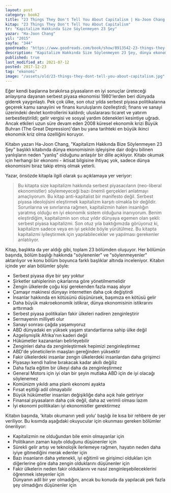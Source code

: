```yaml
---
layout: post  
category: book2  
title: "23 Things They Don't Tell You About Capitalism | Ha-Joon Chang (Kitap)"  
kitap: "23 Things They Don't Tell You About Capitalism"  
tr: "Kapitalizm Hakkında Size Söylenmeyen 23 Şey"  
yazar: "Ha-Joon Chang"  
yil: "2015"  
sayfa: "344"  
goodreads: "https://www.goodreads.com/book/show/8913542-23-things-they-don-t-tell-you-about-capitalism"
description: "Kapitalizm Hakkında Size Söylenmeyen 23 Şey, dünya ekonomisinin gidişatına odaklanarak serbest piyasa kapitalizmi eleştirisi yapan bir kitap."
published: true
last_modified_at: 2021-07-12
posted: 2017-12-23
tag: "ekonomi"
image: "/assets/old/23-things-they-dont-tell-you-about-capitalism.jpg"
---
```


Eğer kendi başlarına bırakılırsa piyasaların en iyi sonuçlar üreteceği anlayışına dayanan serbest piyasa ekonomisi 1980'lerden beri dünyada giderek yaygınlaştı. Pek çok ülke, son otuz yılda serbest piyasa politikalarına geçerek kamu sanayiini ve finans kuruluşlarını özelleştirdi; finans ve sanayi üzerindeki devlet kontrollerini kaldırdı; uluslararası ticaret ve yatırım serbestleştirildi; gelir vergisi ve sosyal yardım ödenekleri kesintiye uğradı. Ancak etkileri uzun süre devam eden 2008 küresel ekonomik krizi Büyük Buhran (The Great Depression)'dan bu yana tarihteki en büyük ikinci ekonomik kriz olma özelliğini koruyor.  
  
Kitabın yazarı Ha-Joon Chang, "Kapitalizm Hakkında Bize Söylenmeyen 23 Şey" başlıklı kitabında dünya ekonomisinin işleyişine dair doğru bilinen yanlışların neden "yanlış" olduğunu anlaşılır bir dille açıklıyor. Kitabı okumak için herhangi bir ekonomi - iktisat bilgisine ihtiyaç yok, sadece dünya ekonomisini biraz takip etmiş olmak yeterli.  
  
Yazar, önsözde kitapla ilgili olarak şu açıklamaya yer veriyor:  
  
> Bu kitapta size kapitalizm hakkında serbest piyasacıların (neo-liberal ekonomistler) söylemeyeceği bazı önemli gerçekleri anlatmayı amaçlıyorum. Bu kitap anti-kapitalist bir manifesto değil. Serbest piyasa ideolojisini eleştirmek kapitalizm karşıtı olmakla bir değildir. Sorunlarına ve sınırlarına rağmen, kapitalizmin halen insanlığın yaratmış olduğu en iyi ekonomik sistem olduğuna inanıyorum. Benim eleştirdiğim, kapitalizmin son otuz yıldır dünyaya egemen olan şekli: serbest piyasa kapitalizmi. Son otuz yıla baktığımızda görüyoruz ki, kapitalizm sadece veya en iyi şekilde böyle yürütülmez. Bu kitapta kapitalizmi iyileştirmek için yapılabilecekler ve yapılması gerekenler anlatılıyor.  
  
Kitap, başlıkta da yer aldığı gibi, toplam 23 bölümden oluşuyor. Her bölümün başında, bölüm başlığı hakkında "söylenenler" ve "söylenmeyenler" aktarılıyor ve konu bölüm boyunca farklı başlıklar altında inceleniyor. Kitabın içinde yer alan bölümler şöyle:  
  
- Serbest piyasa diye bir şey yoktur  
- Şirketler sahiplerinin çıkarlarına göre yönetilmemelidir  
- Zengin ülkelerde çoğu kişi gerekenden fazla maaş alıyor  
- Çamaşır makinesi dünyayı internetten daha çok değiştirdi  
- İnsanlar hakkında en kötüsünü düşünürsek, başımıza en kötüsü gelir  
- Daha büyük makroekonomik istikrar, dünya ekonomisinin istikrarını arttırmadı  
- Serbest piyasa politikaları fakir ülkeleri nadiren zenginleştirir  
- Sermayenin milliyeti olur  
- Sanayi sonrası çağda yaşamıyoruz  
- ABD dünyadaki en yüksek yaşam standartlarına sahip ülke değil  
- Azgelişmişlik Afrika'nın kaderi değil  
- Hükümetler kazananları belirleyebilir  
- Zenginleri daha da zenginleştirmek hepimizi zenginleştirmez  
- ABD'de yöneticilerin maaşları gereğinden yüksektir  
- Fakir ülkelerdeki insanlar zengin ülkelerdeki insanlardan daha girişimci  
- Piyasayı kendi haline bırakacak kadar akıllı değiliz  
- Daha fazla eğitim bir ülkeyi daha da zenginleştirmez  
- General Motors için iyi olan bir şeyin mutlaka ABD için de iyi olacağı söylenemez  
- Komünizm yıkıldı ama planlı ekonomi ayakta  
- Fırsat eşitliği adil olmayabilir  
- Büyük hükümetler insanları değişikliğe daha açık hale getiriyor  
- Finansal piyasaların daha çok değil, daha az verimli olması lazım  
- İyi ekonomi politikaları iyi ekonomistler gerektirmez  

Kitabın başında, 'kitabı okumanın yedi yolu' başlığı ile kısa bir rehbere de yer veriliyor. Bu kısımda aşağıdaki okuyucular için okunması gereken bölümler öneriliyor:  

- Kapitalizmin ne olduğundan bile emin olmayanlar için  
- Politikanın zaman kaybı olduğunu düşünenler için  
- Sürekli gelir artışı ve teknolojik ilerlemeye rağmen, hayatın neden daha iyiye gitmediğini merak edenler için  
- Bazı insanların daha yetenekli, iyi eğitimli ve girişimci oldukları için diğerlerine göre daha zengin olduklarını düşünenler için  
- Fakir ülkelerin neden fakir olduklarını ve nasıl zenginleşebileceklerini öğrenmek isteyenler için  
Dünyanın adil bir yer olmadığını, ancak bu konuda da yapılacak pek fazla şey olmadığını düşünenler için  

